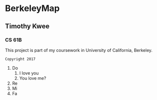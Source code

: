 # BerkeleyMap

## Timothy Kwee

### CS 61B


This project is part of my coursework in University of California, Berkeley.


`Copyright 2017`

1. Do
	1. I love you
	1. You love me?
1. Re
1. Mi
1. Fa